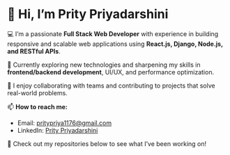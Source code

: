# 👋 Hi, I’m Prity Priyadarshini

💻 I’m a passionate **Full Stack Web Developer** with experience in building responsive and scalable web applications using **React.js, Django, Node.js, and RESTful APIs**.

🌱 Currently exploring new technologies and sharpening my skills in **frontend/backend development**, UI/UX, and performance optimization.

🚀 I enjoy collaborating with teams and contributing to projects that solve real-world problems.

📫 **How to reach me:**
- Email: [pritypriya1176@gmail.com](mailto:pritypriya1176@gmail.com)
- LinkedIn: [Prity Priyadarshini](https://www.linkedin.com/in/prity-priyadarshini-006598272/)

📁 Check out my repositories below to see what I’ve been working on!
